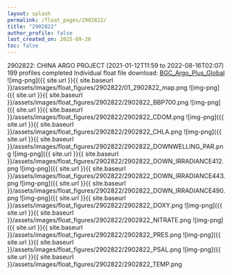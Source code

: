 ```yaml
---
layout: splash
permalink: /float_pages/2902822/
title: "2902822"
author_profile: false
last_created_on: 2025-09-26
toc: false
---
```

 
2902822: CHINA ARGO PROJECT (2021-01-12T11:59 to 2022-08-16T02:07)
199 profiles completed
Individual float file download: [BGC_Argo_Plus_Global](https://ftp.soest.hawaii.edu/bgc_argo_plus/Individual_Floats/outliers_removed/2902822_Sprof_processed.nc)
![img-png]({{ site.url }}{{ site.baseurl }}/assets/images/float_figures/2902822/01_2902822_map.png
![img-png]({{ site.url }}{{ site.baseurl }}/assets/images/float_figures/2902822/2902822_BBP700.png
![img-png]({{ site.url }}{{ site.baseurl }}/assets/images/float_figures/2902822/2902822_CDOM.png
![img-png]({{ site.url }}{{ site.baseurl }}/assets/images/float_figures/2902822/2902822_CHLA.png
![img-png]({{ site.url }}{{ site.baseurl }}/assets/images/float_figures/2902822/2902822_DOWNWELLING_PAR.png
![img-png]({{ site.url }}{{ site.baseurl }}/assets/images/float_figures/2902822/2902822_DOWN_IRRADIANCE412.png
![img-png]({{ site.url }}{{ site.baseurl }}/assets/images/float_figures/2902822/2902822_DOWN_IRRADIANCE443.png
![img-png]({{ site.url }}{{ site.baseurl }}/assets/images/float_figures/2902822/2902822_DOWN_IRRADIANCE490.png
![img-png]({{ site.url }}{{ site.baseurl }}/assets/images/float_figures/2902822/2902822_DOXY.png
![img-png]({{ site.url }}{{ site.baseurl }}/assets/images/float_figures/2902822/2902822_NITRATE.png
![img-png]({{ site.url }}{{ site.baseurl }}/assets/images/float_figures/2902822/2902822_PRES.png
![img-png]({{ site.url }}{{ site.baseurl }}/assets/images/float_figures/2902822/2902822_PSAL.png
![img-png]({{ site.url }}{{ site.baseurl }}/assets/images/float_figures/2902822/2902822_TEMP.png

